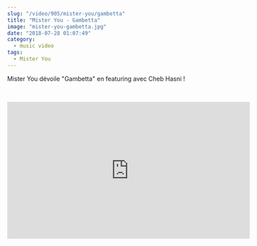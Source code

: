 ```yaml
--- 
slug: "/video/905/mister-you/gambetta"
title: "Mister You - Gambetta"
image: "mister-you-gambetta.jpg"
date: "2018-07-28 01:07:49"
category:
  - music video
tags:
  - Mister You
---
```

<p>Mister You dévoile "Gambetta" en featuring avec Cheb Hasni !</p><br/><p><iframe width="560" height="315" src="https://www.youtube.com/embed/9CoQpXtaZZ0" frameborder="0" allow="autoplay; encrypted-media" allowfullscreen></iframe></p>